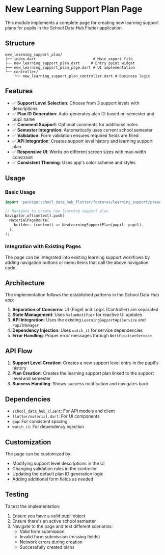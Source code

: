 # New Learning Support Plan Page

This module implements a complete page for creating new learning support plans for pupils in the School Data Hub Flutter application.

## Structure

```
new_learning_support_plan/
├── index.dart                          # Main export file
├── new_learning_support_plan.dart     # Entry point widget
├── new_learning_support_plan_page.dart # UI implementation
└── controller/
    └── new_learning_support_plan_controller.dart # Business logic
```

## Features

- ✅ **Support Level Selection**: Choose from 3 support levels with descriptions
- ✅ **Plan ID Generation**: Auto-generates plan ID based on semester and pupil name
- ✅ **Comment Support**: Optional comments for additional notes
- ✅ **Semester Integration**: Automatically uses current school semester
- ✅ **Validation**: Form validation ensures required fields are filled
- ✅ **API Integration**: Creates support level history and learning support plan
- ✅ **Responsive UI**: Works on different screen sizes with max-width constraint
- ✅ **Consistent Theming**: Uses app's color scheme and styles

## Usage

### Basic Usage

```dart
import 'package:school_data_hub_flutter/features/learning_support/presentation/new_learning_support_plan/new_learning_support_plan.dart';

// Navigate to create new learning support plan
Navigator.of(context).push(
  MaterialPageRoute(
    builder: (context) => NewLearningSupportPlan(pupil: pupil),
  ),
);
```

### Integration with Existing Pages

The page can be integrated into existing learning support workflows by adding navigation buttons or menu items that call the above navigation code.

## Architecture

The implementation follows the established patterns in the School Data Hub app:

1. **Separation of Concerns**: UI (Page) and Logic (Controller) are separated
2. **State Management**: Uses `ValueNotifier` for reactive UI updates
3. **API Integration**: Uses the existing `LearningSupportApiService` and `PupilManager`
4. **Dependency Injection**: Uses `watch_it` for service dependencies
5. **Error Handling**: Proper error messages through `NotificationService`

## API Flow

1. **Support Level Creation**: Creates a new support level entry in the pupil's history
2. **Plan Creation**: Creates the learning support plan linked to the support level and semester
3. **Success Handling**: Shows success notification and navigates back

## Dependencies

- `school_data_hub_client`: For API models and client
- `flutter/material.dart`: For UI components
- `gap`: For consistent spacing
- `watch_it`: For dependency injection

## Customization

The page can be customized by:

- Modifying support level descriptions in the UI
- Changing validation rules in the controller
- Updating the default plan ID generation logic
- Adding additional form fields as needed

## Testing

To test the implementation:

1. Ensure you have a valid pupil object
2. Ensure there's an active school semester
3. Navigate to the page and test different scenarios:
   - Valid form submission
   - Invalid form submission (missing fields)
   - Network errors during creation
   - Successfully created plans
